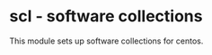 scl - software collections
=========================

This module sets up software collections for centos.

